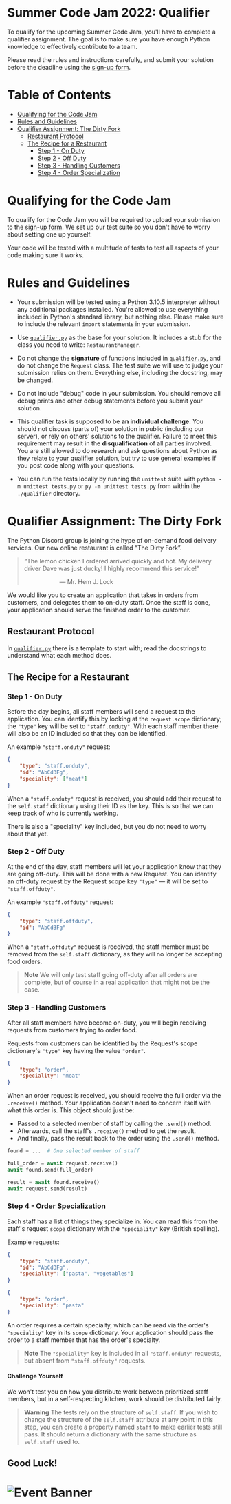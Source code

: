 # Summer Code Jam 2022: Qualifier

To qualify for the upcoming Summer Code Jam, you'll have to complete a qualifier assignment. The goal is to make sure you have enough Python knowledge to effectively contribute to a team.

Please read the rules and instructions carefully, and submit your solution before the deadline using the [sign-up form](https://forms.pythondiscord.com/form/cj9-qualifier).

# Table of Contents

- [Qualifying for the Code Jam](#qualifying-for-the-code-jam)
- [Rules and Guidelines](#rules-and-guidelines)
- [Qualifier Assignment: The Dirty Fork](#qualifier-assignment-the-dirty-fork)
  - [Restaurant Protocol](#restaurant-protocol)
  - [The Recipe for a Restaurant](#the-recipe-for-a-restaurant)
    - [Step 1 - On Duty](#step-1---on-duty)
    - [Step 2 - Off Duty](#step-2---off-duty)
    - [Step 3 - Handling Customers](#step-3---handling-customers)
    - [Step 4 - Order Specialization](#step-4---order-specialization)

# Qualifying for the Code Jam

To qualify for the Code Jam you will be required to upload your submission to the [sign-up form](https://forms.pythondiscord.com/form/cj9-qualifier).
We set up our test suite so you don't have to worry about setting one up yourself.

Your code will be tested with a multitude of tests to test all aspects of your code making sure it works.

# Rules and Guidelines

- Your submission will be tested using a Python 3.10.5 interpreter without any additional packages installed. You're allowed to use everything included in Python's standard library, but nothing else. Please make sure to include the relevant `import` statements in your submission.

- Use [`qualifier.py`](qualifier/qualifier.py) as the base for your solution. It includes a stub for the class you need to write: `RestaurantManager`.

- Do not change the **signature** of functions included in [`qualifier.py`](qualifier/qualifier.py), and do not change the `Request` class. The test suite we will use to judge your submission relies on them. Everything else, including the docstring, may be changed.

- Do not include "debug" code in your submission. You should remove all debug prints and other debug statements before you submit your solution.

- This qualifier task is supposed to be **an individual challenge**. You should not discuss (parts of) your solution in public (including our server), or rely on others' solutions to the qualifier. Failure to meet this requirement may result in the **disqualification** of all parties involved. You are still allowed to do research and ask questions about Python as they relate to your qualifier solution, but try to use general examples if you post code along with your questions.

- You can run the tests locally by running the `unittest` suite with `python -m unittest tests.py` or `py -m unittest tests.py` from within the
`./qualifier` directory.

# Qualifier Assignment: The Dirty Fork

The Python Discord group is joining the hype of on-demand food delivery services. Our new online restaurant is called “The Dirty Fork”.
> “The lemon chicken I ordered arrived quickly and hot. My delivery driver Dave was just ducky! I highly recommend this service!”
>
>⠀⠀⠀⠀⠀⠀⠀⠀— Mr. Hem J. Lock

We would like you to create an application that takes in orders from customers, and delegates them to on-duty staff. Once the staff is done, your application should serve the finished order to the customer.

## Restaurant Protocol
In [`qualifier.py`](qualifier/qualifier.py) there is a template to start with; read the docstrings to understand what each method does.

## The Recipe for a Restaurant
### Step 1 - On Duty
Before the day begins, all staff members will send a request to the application. You can identify this by looking at the `request.scope` dictionary; the `"type"` key will be set to `"staff.onduty"`. With each staff member there will also be an ID included so that they can be identified.

An example `"staff.onduty"` request:

```json
{
    "type": "staff.onduty",
    "id": "AbCd3Fg",
    "speciality": ["meat"]
}
```

When a `"staff.onduty"` request is received, you should add their request to the `self.staff` dictionary using their ID as the key. This is so that we can keep track of who is currently working.

There is also a "speciality" key included, but you do not need to worry about that yet.

### Step 2 - Off Duty
At the end of the day, staff members will let your application know that they are going off-duty. This will be done with a new Request. You can identify an off-duty request by the Request scope key `"type"` — it will be set to `"staff.offduty"`.

An example `"staff.offduty"` request:

```json
{
    "type": "staff.offduty",
    "id": "AbCd3Fg"
}
```

When a `"staff.offduty"` request is received, the staff member must be removed from the `self.staff` dictionary, as they will no longer be accepting food orders.

> **Note**
> We will only test staff going off-duty after all orders are complete, but of course in a real application that might not be the case.

### Step 3 - Handling Customers
After all staff members have become on-duty, you will begin receiving requests from customers trying to order food.

Requests from customers can be identified by the Request's scope dictionary's `"type"` key having the value `"order"`.

```json
{
    "type": "order",
    "speciality": "meat"
}
```

When an order request is received, you should receive the full order via the `.receive()` method. Your application doesn't need to concern itself with what this order is. This object should just be:
- Passed to a selected member of staff by calling the `.send()` method.
- Afterwards, call the staff's `.receive()` method to get the result.
- And finally, pass the result back to the order using the `.send()` method.

```python
found = ...  # One selected member of staff

full_order = await request.receive()
await found.send(full_order)

result = await found.receive()
await request.send(result)
```

### Step 4 - Order Specialization
Each staff has a list of things they specialize in. You can read this from the staff's request `scope` dictionary with the `"speciality"` key (British spelling).

Example requests:

```json
{
    "type": "staff.onduty",
    "id": "AbCd3Fg",
    "speciality": ["pasta", "vegetables"]
}
```

```json
{
    "type": "order",
    "speciality": "pasta"
}
```

An order requires a certain specialty, which can be read via the order's `"speciality"` key in its `scope` dictionary. Your application should pass the order to a staff member that has the order's specialty.

> **Note**
> The `"speciality"` key is included in all `"staff.onduty"` requests, but absent from `"staff.offduty"` requests.

#### Challenge Yourself
We won't test you on how you distribute work between prioritized staff members, but in a self-respecting kitchen, work should be distributed fairly.

> **Warning**
> The tests rely on the structure of `self.staff`. If you wish to change the structure of the `self.staff` attribute at any point in this step, you can create a property named `staff` to make earlier tests still pass. It should return a dictionary with the same structure as `self.staff` used to.

## Good Luck!

![Event Banner](https://github.com/python-discord/branding/blob/main/jams/summer_code_jam_2022/site_banner.png?raw=true)
=======